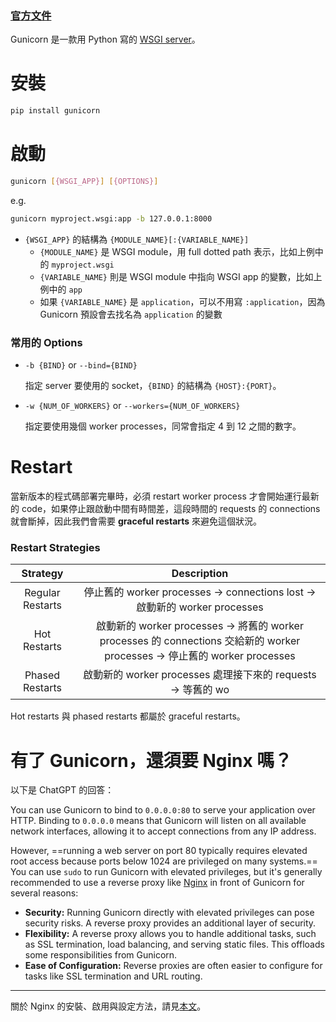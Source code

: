 ### [官方文件](https://docs.gunicorn.org/en/stable/index.html)

Gunicorn 是一款用 Python 寫的 [WSGI server](</System Design/Backend Web Architecture.md#WSGI/ASGI Server>)。

# 安裝

```bash
pip install gunicorn
```

# 啟動

```bash
gunicorn [{WSGI_APP}] [{OPTIONS}]
```

e.g.

```bash
gunicorn myproject.wsgi:app -b 127.0.0.1:8000
```

- `{WSGI_APP}` 的結構為 `{MODULE_NAME}[:{VARIABLE_NAME}]`
    - `{MODULE_NAME}` 是 WSGI module，用 full dotted path 表示，比如上例中的 `myproject.wsgi`
    - `{VARIABLE_NAME}` 則是 WSGI module 中指向 WSGI app 的變數，比如上例中的 `app`
    - 如果 `{VARIABLE_NAME}` 是 `application`，可以不用寫 `:application`，因為 Gunicorn 預設會去找名為 `application` 的變數

### 常用的 Options

- `-b {BIND}` or `--bind={BIND}`

    指定 server 要使用的 socket，`{BIND}` 的結構為 `{HOST}:{PORT}`。

- `-w {NUM_OF_WORKERS}` or `--workers={NUM_OF_WORKERS}`

    指定要使用幾個 worker processes，同常會指定 4 到 12 之間的數字。

# Restart

當新版本的程式碼部署完畢時，必須 restart worker process 才會開始運行最新的 code，如果停止跟啟動中間有時間差，這段時間的 requests 的 connections 就會斷掉，因此我們會需要 **graceful restarts** 來避免這個狀況。

### Restart Strategies

|Strategy|Description|
|:-:|:-:|
|Regular Restarts|停止舊的 worker processes → connections lost → 啟動新的 worker processes|
|Hot Restarts|啟動新的 worker processes → 將舊的 worker processes 的 connections 交給新的 worker processes → 停止舊的 worker processes|
|Phased Restarts|啟動新的 worker processes 處理接下來的 requests → 等舊的 wo|rker processes 處理完所有既有的 requests → 停止舊的 worker processes

Hot restarts 與 phased restarts 都屬於 graceful restarts。

# 有了 Gunicorn，還須要 Nginx 嗎？

以下是 ChatGPT 的回答：

You can use Gunicorn to bind to `0.0.0.0:80` to serve your application over HTTP. Binding to `0.0.0.0` means that Gunicorn will listen on all available network interfaces, allowing it to accept connections from any IP address.

However, ==running a web server on port 80 typically requires elevated root access because ports below 1024 are privileged on many systems.== You can use `sudo` to run Gunicorn with elevated privileges, but it's generally recommended to use a reverse proxy like [Nginx](</Services/Nginx.md>) in front of Gunicorn for several reasons:

- **Security:** Running Gunicorn directly with elevated privileges can pose security risks. A reverse proxy provides an additional layer of security.
- **Flexibility:** A reverse proxy allows you to handle additional tasks, such as SSL termination, load balancing, and serving static files. This offloads some responsibilities from Gunicorn.
- **Ease of Configuration:** Reverse proxies are often easier to configure for tasks like SSL termination and URL routing.

---

關於 Nginx 的安裝、啟用與設定方法，請見[本文](</Services/Nginx.md>)。
